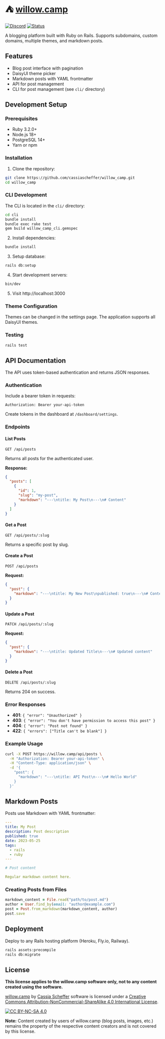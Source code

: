 # ⛺ [willow.camp](https://willow.camp)

[![Discord](https://img.shields.io/discord/YOUR_SERVER_ID?color=5865F2&logo=discord&logoColor=white)](https://discord.gg/uZgMgtfpgC)
[![Status](https://img.shields.io/badge/status-page-brightgreen)](https://status.willow.camp/)

A blogging platform built with Ruby on Rails. Supports subdomains, custom domains, multiple themes, and markdown posts.

## Features

- Blog post interface with pagination
- DaisyUI theme picker
- Markdown posts with YAML frontmatter
- API for post management
- CLI for post management (see `cli/` directory)

## Development Setup

### Prerequisites

- Ruby 3.2.0+
- Node.js 18+
- PostgreSQL 14+
- Yarn or npm

### Installation

1. Clone the repository:
```bash
git clone https://github.com/cassiascheffer/willow_camp.git
cd willow_camp
```

### CLI Development

The CLI is located in the `cli/` directory:

```bash
cd cli
bundle install
bundle exec rake test
gem build willow_camp_cli.gemspec
```

2. Install dependencies:
```bash
bundle install
```

3. Setup database:
```bash
rails db:setup
```

4. Start development servers:
```bash
bin/dev
```

5. Visit http://localhost:3000

### Theme Configuration

Themes can be changed in the settings page. The application supports all DaisyUI themes.

### Testing

```bash
rails test
```

## API Documentation

The API uses token-based authentication and returns JSON responses.

### Authentication

Include a bearer token in requests:

```
Authorization: Bearer your-api-token
```

Create tokens in the dashboard at `/dashboard/settings`.

### Endpoints

#### List Posts

```
GET /api/posts
```

Returns all posts for the authenticated user.

**Response:**
```json
{
  "posts": [
    {
      "id": 1,
      "slug": "my-post",
      "markdown": "---\ntitle: My Post\n---\n# Content"
    }
  ]
}
```

#### Get a Post

```
GET /api/posts/:slug
```

Returns a specific post by slug.

#### Create a Post

```
POST /api/posts
```

**Request:**
```json
{
  "post": {
    "markdown": "---\ntitle: My New Post\npublished: true\n---\n# Content"
  }
}
```

#### Update a Post

```
PATCH /api/posts/:slug
```

**Request:**
```json
{
  "post": {
    "markdown": "---\ntitle: Updated Title\n---\n# Updated content"
  }
}
```

#### Delete a Post

```
DELETE /api/posts/:slug
```

Returns 204 on success.

### Error Responses

- **401**: `{ "error": "Unauthorized" }`
- **403**: `{ "error": "You don't have permission to access this post" }`
- **404**: `{ "error": "Post not found" }`
- **422**: `{ "errors": ["Title can't be blank"] }`

### Example Usage

```bash
curl -X POST https://willow.camp/api/posts \
  -H "Authorization: Bearer your-api-token" \
  -H "Content-Type: application/json" \
  -d '{
    "post": {
      "markdown": "---\ntitle: API Post\n---\n# Hello World"
    }
  }'
```

## Markdown Posts

Posts use Markdown with YAML frontmatter:

```yaml
---
title: My Post
description: Post description
published: true
date: 2023-05-25
tags:
  - rails
  - ruby
---

# Post content

Regular markdown content here.
```

### Creating Posts from Files

```ruby
markdown_content = File.read("path/to/post.md")
author = User.find_by(email: "author@example.com")
post = Post.from_markdown(markdown_content, author)
post.save
```

## Deployment

Deploy to any Rails hosting platform (Heroku, Fly.io, Railway).

```bash
rails assets:precompile
rails db:migrate
```

## License

**This license applies to the willow.camp software only, not to any content created using the software.**

[willow.camp](https://github.com/cassiascheffer/willow_camp) by [Cassia Scheffer](https://github.com/cassiascheffer) software is licensed under a [Creative Commons Attribution-NonCommercial-ShareAlike 4.0 International License](https://creativecommons.org/licenses/by-nc-sa/4.0/).

[![CC BY-NC-SA 4.0](https://licensebuttons.net/l/by-nc-sa/4.0/88x31.png)](https://creativecommons.org/licenses/by-nc-sa/4.0/)

**Note:** Content created by users of willow.camp (blog posts, images, etc.) remains the property of the respective content creators and is not covered by this license.

